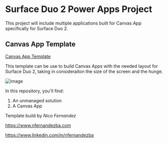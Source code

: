 # Surface Duo 2 Power Apps Project

This project will include multiple applications built for Canvas App specifically for Surface Duo 2.

## Canvas App Template 
<a href="https://github.com/Power365initiatives/surface-duo-2-power-apps-project/tree/main/canvas-app-template" target="_blank">Canvas App Template</a>

This template can be use to build Canvas Apps with the needed layout for Surface Duo 2, taking in consideraiton the size of the screen and the hunge. 

![image](https://user-images.githubusercontent.com/117593801/213550941-42268c69-6319-452b-8f07-dee8264a021d.png)

In this repository, you'll find:
1) An unmanaged solution
2) A Canvas App

Template build by *Nico Fernandez*

https://www.nfernandezba.com

https://www.linkedin.com/in/nfernandezba
